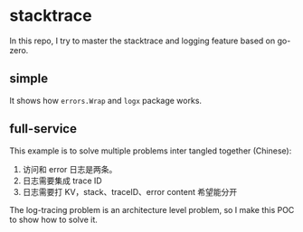 # stacktrace

In this repo, I try to master the stacktrace and logging feature based on go-zero.

## simple

It shows how `errors.Wrap` and `logx` package works.

## full-service

This example is to solve multiple problems inter tangled together (Chinese):

1. 访问和 error 日志是两条。
2. 日志需要集成 trace ID
3. 日志需要打 KV，stack、traceID、error content 希望能分开

The log-tracing problem is an architecture level problem,
so I make this POC to show how to solve it.
